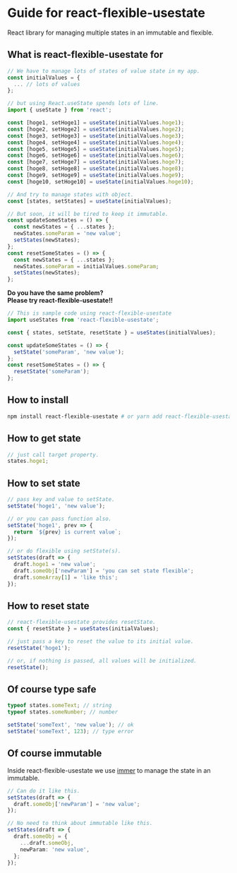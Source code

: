 # Guide for react-flexible-usestate

React library for managing multiple states in an immutable and flexible.

## What is react-flexible-usestate for

```ts
// We have to manage lots of states of value state in my app.
const initialValues = {
  ... // lots of values
};

// but using React.useState spends lots of line.
import { useState } from 'react';

const [hoge1, setHoge1] = useState(initialValues.hoge1);
const [hoge2, setHoge2] = useState(initialValues.hoge2);
const [hoge3, setHoge3] = useState(initialValues.hoge3);
const [hoge4, setHoge4] = useState(initialValues.hoge4);
const [hoge5, setHoge5] = useState(initialValues.hoge5);
const [hoge6, setHoge6] = useState(initialValues.hoge6);
const [hoge7, setHoge7] = useState(initialValues.hoge7);
const [hoge8, setHoge8] = useState(initialValues.hoge8);
const [hoge9, setHoge9] = useState(initialValues.hoge9);
const [hoge10, setHoge10] = useState(initialValues.hoge10);

// And try to manage states with object.
const [states, setStates] = useState(initialValues);

// But soon, it will be tired to keep it immutable.
const updateSomeStates = () => {
  const newStates = { ...states };
  newStates.someParam = 'new value';
  setStates(newStates);
};
const resetSomeStates = () => {
  const newStates = { ...states };
  newStates.someParam = initialValues.someParam;
  setStates(newStates);
};
```

**Do you have the same problem?**  
**Please try react-flexible-usestate!!**

```ts
// This is sample code using react-flexible-usestate
import useStates from 'react-flexible-usestate';

const { states, setState, resetState } = useStates(initialValues);

const updateSomeStates = () => {
  setState('someParam', 'new value');
};
const resetSomeStates = () => {
  resetState('someParam');
};
```

## How to install

```bash
npm install react-flexible-usestate # or yarn add react-flexible-usestate
```

## How to get state

```ts
// just call target property.
states.hoge1;
```

## How to set state

```ts
// pass key and value to setState.
setState('hoge1', 'new value');

// or you can pass function also.
setState('hoge1', prev => {
  return `${prev} is current value`;
});

// or do flexible using setState(s).
setStates(draft => {
  draft.hoge1 = 'new value';
  draft.someObj['newParam'] = 'you can set state flexible';
  draft.someArray[1] = 'like this';
});
```

## How to reset state

```ts
// react-flexible-usestate provides resetState.
const { resetState } = useStates(initialValues);

// just pass a key to reset the value to its initial value.
resetState('hoge1');

// or, if nothing is passed, all values will be initialized.
resetState();
```

## Of course type safe

```ts
typeof states.someText; // string
typeof states.someNumber; // number

setState('someText', 'new value'); // ok
setState('someText', 123); // type error
```

## Of course immutable

Inside react-flexible-usestate we use [immer](https://github.com/immerjs/immer) to manage the state in an immutable.

```ts
// Can do it like this.
setStates(draft => {
  draft.someObj['newParam'] = 'new value';
});

// No need to think about immutable like this.
setStates(draft => {
  draft.someObj = {
    ...draft.someObj,
    newParam: 'new value',
  };
});
```
